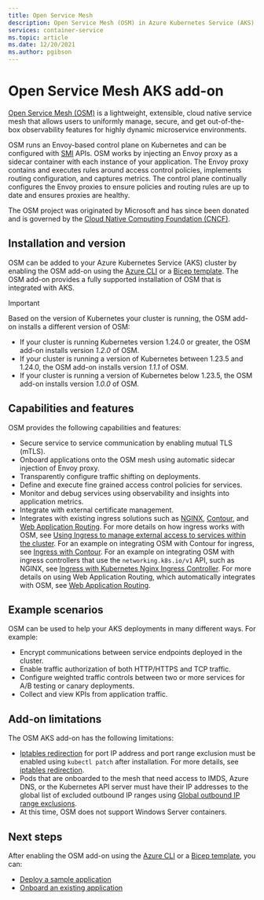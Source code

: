 ```yaml
---
title: Open Service Mesh
description: Open Service Mesh (OSM) in Azure Kubernetes Service (AKS)
services: container-service
ms.topic: article
ms.date: 12/20/2021
ms.author: pgibson
---
```


# Open Service Mesh AKS add-on

[Open Service Mesh (OSM)](https://docs.openservicemesh.io/) is a lightweight, extensible, cloud native service mesh that allows users to uniformly manage, secure, and get out-of-the-box observability features for highly dynamic microservice environments.

OSM runs an Envoy-based control plane on Kubernetes and can be configured with [SMI](https://smi-spec.io/) APIs. OSM works by injecting an Envoy proxy as a sidecar container with each instance of your application. The Envoy proxy contains and executes rules around access control policies, implements routing configuration, and captures metrics. The control plane continually configures the Envoy proxies to ensure policies and routing rules are up to date and ensures proxies are healthy.

The OSM project was originated by Microsoft and has since been donated and is governed by the [Cloud Native Computing Foundation (CNCF)](https://www.cncf.io/).

## Installation and version

OSM can be added to your Azure Kubernetes Service (AKS) cluster by enabling the OSM add-on using the [Azure CLI][osm-azure-cli] or a [Bicep template][osm-bicep]. The OSM add-on provides a fully supported installation of OSM that is integrated with AKS.

> [!IMPORTANT]
> Based on the version of Kubernetes your cluster is running, the OSM add-on installs a different version of OSM:
> - If your cluster is running Kubernetes version 1.24.0 or greater, the OSM add-on installs version *1.2.0* of OSM.
> - If your cluster is running a version of Kubernetes between 1.23.5 and 1.24.0, the OSM add-on installs version *1.1.1* of OSM.
> - If your cluster is running a version of Kubernetes below 1.23.5, the OSM add-on installs version *1.0.0* of OSM.

## Capabilities and features

OSM provides the following capabilities and features:

- Secure service to service communication by enabling mutual TLS (mTLS).
- Onboard applications onto the OSM mesh using automatic sidecar injection of Envoy proxy.
- Transparently configure traffic shifting on deployments.
- Define and execute fine grained access control policies for services.
- Monitor and debug services using observability and insights into application metrics.
- Integrate with external certificate management.
- Integrates with existing ingress solutions such as [NGINX][nginx], [Contour][contour], and [Web Application Routing][web-app-routing]. For more details on how ingress works with OSM, see [Using Ingress to manage external access to services within the cluster][osm-ingress]. For an example on integrating OSM with Contour for ingress, see [Ingress with Contour][osm-contour]. For an example on integrating OSM with ingress controllers that use the `networking.k8s.io/v1` API, such as NGINX, see [Ingress with Kubernetes Nginx Ingress Controller][osm-nginx]. For more details on using Web Application Routing, which automatically integrates with OSM, see [Web Application Routing][web-app-routing].

## Example scenarios

OSM can be used to help your AKS deployments in many different ways. For example:

- Encrypt communications between service endpoints deployed in the cluster.
- Enable traffic authorization of both HTTP/HTTPS and TCP traffic.
- Configure weighted traffic controls between two or more services for A/B testing or canary deployments.
- Collect and view KPIs from application traffic.

## Add-on limitations

The OSM AKS add-on has the following limitations:

* [Iptables redirection][ip-tables-redirection] for port IP address and port range exclusion must be enabled using `kubectl patch` after installation. For more details, see [iptables redirection][ip-tables-redirection].
* Pods that are onboarded to the mesh that need access to IMDS, Azure DNS, or the Kubernetes API server must have their IP addresses to the global list of excluded outbound IP ranges using [Global outbound IP range exclusions][global-exclusion].
* At this time, OSM does not support Windows Server containers.

## Next steps

After enabling the OSM add-on using the [Azure CLI][osm-azure-cli] or a [Bicep template][osm-bicep], you can:
* [Deploy a sample application][osm-deploy-sample-app]
* [Onboard an existing application][osm-onboard-app]

[ip-tables-redirection]: https://release-v1-2.docs.openservicemesh.io/docs/guides/traffic_management/iptables_redirection/
[global-exclusion]: https://release-v1-2.docs.openservicemesh.io/docs/guides/traffic_management/iptables_redirection/#global-outbound-ip-range-exclusions
[osm-azure-cli]: open-service-mesh-deploy-addon-az-cli.md
[osm-bicep]: open-service-mesh-deploy-addon-bicep.md
[osm-deploy-sample-app]: https://release-v1-2.docs.openservicemesh.io/docs/getting_started/install_apps/
[osm-onboard-app]: https://release-v1-2.docs.openservicemesh.io/docs/guides/app_onboarding/
[ip-tables-redirection]: https://docs.openservicemesh.io/docs/guides/traffic_management/iptables_redirection/
[global-exclusion]: https://docs.openservicemesh.io/docs/guides/traffic_management/iptables_redirection/#global-outbound-ip-range-exclusions
[nginx]: https://github.com/kubernetes/ingress-nginx
[contour]: https://projectcontour.io/
[osm-ingress]: https://release-v1-2.docs.openservicemesh.io/docs/guides/traffic_management/ingress/
[osm-contour]: https://release-v1-2.docs.openservicemesh.io/docs/demos/ingress_contour
[osm-nginx]: https://release-v1-2.docs.openservicemesh.io/docs/demos/ingress_k8s_nginx
[web-app-routing]: web-app-routing.md

